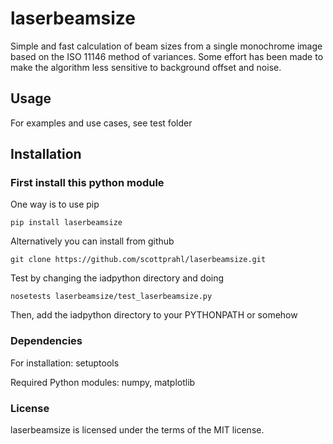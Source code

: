 # laserbeamsize

Simple and fast calculation of beam sizes from a single monochrome image based
on the ISO 11146 method of variances.  Some effort has been made to make the 
algorithm less sensitive to background offset and noise.
	
## Usage
For examples and use cases, see test folder

## Installation

### First install this python module

One way is to use pip

    pip install laserbeamsize

Alternatively you can install from github

    git clone https://github.com/scottprahl/laserbeamsize.git

Test by changing the iadpython directory and doing

    nosetests laserbeamsize/test_laserbeamsize.py

Then, add the iadpython directory to your PYTHONPATH or somehow


### Dependencies

For installation: setuptools

Required Python modules: numpy, matplotlib


### License

laserbeamsize is licensed under the terms of the MIT license.